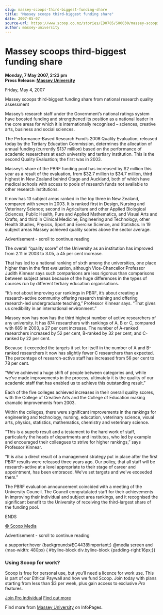 ```yaml
---
slug: massey-scoops-third-biggest-funding-share
title: "Massey scoops third-biggest funding share"
date: 2007-05-07
source-url: https://www.scoop.co.nz/stories/ED0705/S00030/massey-scoops-third-biggest-funding-share.htm
author: massey-university
---
```

Massey scoops third-biggest funding share
=========================================

**Monday, 7 May 2007, 2:23 pm**  
**Press Release: [Massey University](https://info.scoop.co.nz/Massey_University)**

Friday, May 4, 2007

Massey scoops third-biggest funding share from national research quality assessment

Massey’s research staff under the Government’s national ratings system have boosted funding and strengthened its position as a national leader in the core areas for which it is internationally recognised – sciences, creative arts, business and social sciences.

The Performance-Based Research Fund’s 2006 Quality Evaluation, released today by the Tertiary Education Commission, determines the allocation of annual funding (currently $137 million) based on the performance of academic researchers at each university and tertiary institution. This is the second Quality Evaluation; the first was in 2003.

Massey’s share of the PBRF funding pool has increased by $2 million this year as a result of the evaluation, from $32.7 million to $34.7 million, third highest in New Zealand behind Otago and Auckland, both of which have medical schools with access to pools of research funds not available to other research institutions.

It now has 13 subject areas ranked in the top three in New Zealand, compared with seven in 2003. It is ranked first in Design, Nursing and Veterinary Science; second in Agriculture and other Applied Biological Sciences, Public Health, Pure and Applied Mathematics, and Visual Arts and Crafts; and third in Clinical Medicine, Engineering and Technology, other Health Studies, Physics, Sport and Exercise Science, and Statistics. In 19 subject areas Massey achieved quality scores above the sector average.

Advertisement - scroll to continue reading





The overall “quality score” of the University as an institution has improved from 2.11 in 2003 to 3.05, a 45 per cent increase.

That has led to a national ranking of sixth among the universities, one place higher than in the first evaluation, although Vice-Chancellor Professor Judith Kinnear says such comparisons are less rigorous than comparisons between subject areas because of the huge differences in the types of courses run by different tertiary education organisations.

“It’s not about improving our rankings in PBRF, it’s about creating a research-active community offering research training and offering research-led undergraduate teaching,” Professor Kinnear says. “That gives us credibility in an international environment.”

Massey now has now has the third highest number of active researchers of any university. It has 874 researchers with rankings of A, B or C, compared with 689 in 2003, a 27 per cent increase. The number of A-ranked researchers increased by 52 per cent, B-ranked by 32 per cent; and C-ranked by 22 per cent.

Because it exceeded the targets it set for itself in the number of A and B-ranked researchers it now has slightly fewer C researchers than expected. The percentage of research-active staff has increased from 56 per cent to 78 per cent.

“We’ve achieved a huge shift of people between categories and, while we’ve made improvements in the process, ultimately it is the quality of our academic staff that has enabled us to achieve this outstanding result.”

Each of the five colleges achieved increases in their overall quality scores, with the College of Creative Arts and the College of Education making dramatic improvements from 2003.

Within the colleges, there were significant improvements in the rankings for engineering and technology, nursing, education, veterinary science, visual arts, physics, statistics, mathematics, chemistry and veterinary science.

“This is a superb result and a testament to the hard work of staff, particularly the heads of departments and institutes, who led by example and encouraged their colleagues to strive for higher rankings,” says Professor Kinnear.

“It is also a direct result of a management strategy put in place after the first PBRF results were released three years ago. Our policy, that all staff will be research-active at a level appropriate to their stage of career and appointment, has been embraced. We’ve set targets and we’ve exceeded them.”

The PBRF evaluation announcement coincided with a meeting of the University Council. The Council congratulated staff for their achievements in improving their individual and subject area rankings, and it recognised the significant benefit to the University of receiving the third-largest share of the funding pool.

ENDS

[© Scoop Media](http://www.scoop.co.nz/about/terms.html)  

Advertisement - scroll to continue reading



a.supporter:hover {background:#EC4438!important;} @media screen and (max-width: 480px) { #byline-block div.byline-block {padding-right:16px;}}

### Using Scoop for work?

Scoop is free for personal use, but you’ll need a licence for work use. This is part of our Ethical Paywall and how we fund Scoop. Join today with plans starting from less than $3 per week, plus gain access to exclusive _Pro_ features.  
  
[Join Pro Individual](https://pro.scoop.co.nz/Individual/?from=ProIn24) [Find out more](https://pro.scoop.co.nz/using-scoop-for-work/?from=ProIn24)

Find more from [Massey University](https://info.scoop.co.nz/Massey_University) on InfoPages.